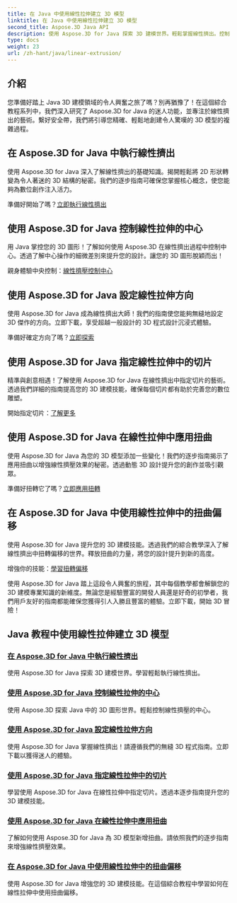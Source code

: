 ```yaml
---
title: 在 Java 中使用線性拉伸建立 3D 模型
linktitle: 在 Java 中使用線性拉伸建立 3D 模型
second_title: Aspose.3D Java API
description: 使用 Aspose.3D for Java 探索 3D 建模世界。輕鬆掌握線性擠出。控制中心、設定方向、指定切片、套用扭曲等等！
type: docs
weight: 23
url: /zh-hant/java/linear-extrusion/
---
```

## 介紹


您準備好踏上 Java 3D 建模領域的令人興奮之旅了嗎？別再猶豫了！在這個綜合教程系列中，我們深入研究了 Aspose.3D for Java 的迷人功能，並專注於線性擠出的藝術。繫好安全帶，我們將引導您精確、輕鬆地創建令人驚嘆的 3D 模型的複雜過程。

## 在 Aspose.3D for Java 中執行線性擠出

使用 Aspose.3D for Java 深入了解線性擠出的基礎知識。揭開輕鬆將 2D 形狀轉變為令人著迷的 3D 結構的秘密。我們的逐步指南可確保您掌握核心概念，使您能夠為數位創作注入活力。

準備好開始了嗎？[立即執行線性擠出](./performing-linear-extrusion/)

## 使用 Aspose.3D for Java 控制線性拉伸的中心

用 Java 掌控您的 3D 圖形！了解如何使用 Aspose.3D 在線性擠出過程中控制中心。透過了解中心操作的細微差別來提升您的設計。讓您的 3D 圖形脫穎而出！

親身體驗中央控制：[線性擠壓控制中心](./controlling-center/)

## 使用 Aspose.3D for Java 設定線性拉伸方向

使用 Aspose.3D for Java 成為線性擠出大師！我們的指南使您能夠無縫地設定 3D 傑作的方向。立即下載，享受超越一般設計的 3D 程式設計沉浸式體驗。

準備好確定方向了嗎？[立即探索](./setting-direction/)

## 使用 Aspose.3D for Java 指定線性拉伸中的切片

精準與創意相遇！了解使用 Aspose.3D for Java 在線性擠出中指定切片的藝術。透過我們詳細的指南提高您的 3D 建模技能，確保每個切片都有助於完善您的數位雕塑。

開始指定切片：[了解更多](./specifying-slices/)

## 使用 Aspose.3D for Java 在線性拉伸中應用扭曲

使用 Aspose.3D for Java 為您的 3D 模型添加一些變化！我們的逐步指南揭示了應用扭曲以增強線性擠壓效果的秘密。透過動態 3D 設計提升您的創作並吸引觀眾。

準備好扭轉它了嗎？[立即應用扭轉](./applying-twist/)

## 在 Aspose.3D for Java 中使用線性拉伸中的扭曲偏移

使用 Aspose.3D for Java 提升您的 3D 建模技能。透過我們的綜合教學深入了解線性擠出中扭轉偏移的世界。釋放扭曲的力量，將您的設計提升到新的高度。

增強你的技能：[學習扭轉偏移](./using-twist-offset/)

使用 Aspose.3D for Java 踏上這段令人興奮的旅程，其中每個教學都會解鎖您的 3D 建模專業知識的新維度。無論您是經驗豐富的開發人員還是好奇的初學者，我們用戶友好的指南都能確保您獲得引人入勝且豐富的體驗。立即下載，開始 3D 冒險！
## Java 教程中使用線性拉伸建立 3D 模型
### [在 Aspose.3D for Java 中執行線性擠出](./performing-linear-extrusion/)
使用 Aspose.3D for Java 探索 3D 建模世界。學習輕鬆執行線性擠出。
### [使用 Aspose.3D for Java 控制線性拉伸的中心](./controlling-center/)
使用 Aspose.3D 探索 Java 中的 3D 圖形世界。輕鬆控制線性擠壓的中心。
### [使用 Aspose.3D for Java 設定線性拉伸方向](./setting-direction/)
使用 Aspose.3D for Java 掌握線性擠出！請遵循我們的無縫 3D 程式指南。立即下載以獲得迷人的體驗。
### [使用 Aspose.3D for Java 指定線性拉伸中的切片](./specifying-slices/)
學習使用 Aspose.3D for Java 在線性拉伸中指定切片。透過本逐步指南提升您的 3D 建模技能。
### [使用 Aspose.3D for Java 在線性拉伸中應用扭曲](./applying-twist/)
了解如何使用 Aspose.3D for Java 為 3D 模型新增扭曲。請依照我們的逐步指南來增強線性擠壓效果。
### [在 Aspose.3D for Java 中使用線性拉伸中的扭曲偏移](./using-twist-offset/)
使用 Aspose.3D for Java 增強您的 3D 建模技能。在這個綜合教程中學習如何在線性拉伸中使用扭曲偏移。